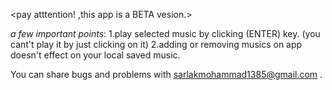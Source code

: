 <pay atttention! ,this app is a BETA vesion.>

*a few important points*:
  1.play selected music by clicking (ENTER) key. (you cant't play it by just clicking on it)
  2.adding or removing musics on app doesn't effect on your local saved music.

You can share bugs and problems with sarlakmohammad1385@gmail.com .
